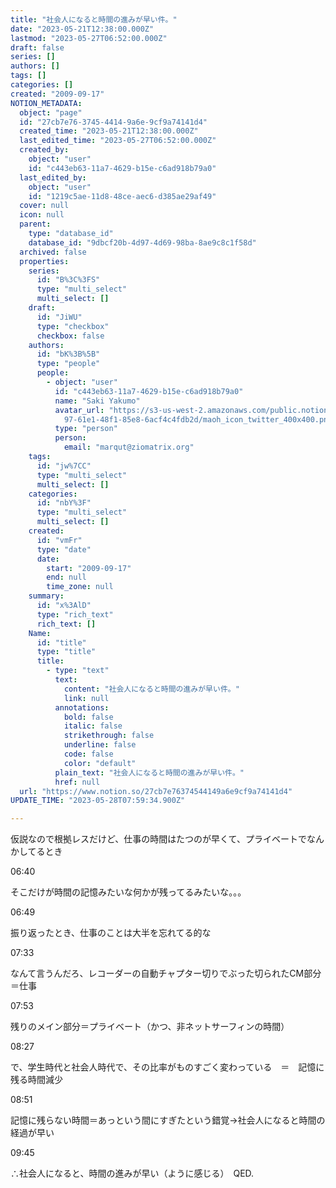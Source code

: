```yaml
---
title: "社会人になると時間の進みが早い件。"
date: "2023-05-21T12:38:00.000Z"
lastmod: "2023-05-27T06:52:00.000Z"
draft: false
series: []
authors: []
tags: []
categories: []
created: "2009-09-17"
NOTION_METADATA:
  object: "page"
  id: "27cb7e76-3745-4414-9a6e-9cf9a74141d4"
  created_time: "2023-05-21T12:38:00.000Z"
  last_edited_time: "2023-05-27T06:52:00.000Z"
  created_by:
    object: "user"
    id: "c443eb63-11a7-4629-b15e-c6ad918b79a0"
  last_edited_by:
    object: "user"
    id: "1219c5ae-11d8-48ce-aec6-d385ae29af49"
  cover: null
  icon: null
  parent:
    type: "database_id"
    database_id: "9dbcf20b-4d97-4d69-98ba-8ae9c8c1f58d"
  archived: false
  properties:
    series:
      id: "B%3C%3FS"
      type: "multi_select"
      multi_select: []
    draft:
      id: "JiWU"
      type: "checkbox"
      checkbox: false
    authors:
      id: "bK%3B%5B"
      type: "people"
      people:
        - object: "user"
          id: "c443eb63-11a7-4629-b15e-c6ad918b79a0"
          name: "Saki Yakumo"
          avatar_url: "https://s3-us-west-2.amazonaws.com/public.notion-static.com/3ad1c4\
            97-61e1-48f1-85e8-6acf4c4fdb2d/maoh_icon_twitter_400x400.png"
          type: "person"
          person:
            email: "marqut@ziomatrix.org"
    tags:
      id: "jw%7CC"
      type: "multi_select"
      multi_select: []
    categories:
      id: "nbY%3F"
      type: "multi_select"
      multi_select: []
    created:
      id: "vmFr"
      type: "date"
      date:
        start: "2009-09-17"
        end: null
        time_zone: null
    summary:
      id: "x%3AlD"
      type: "rich_text"
      rich_text: []
    Name:
      id: "title"
      type: "title"
      title:
        - type: "text"
          text:
            content: "社会人になると時間の進みが早い件。"
            link: null
          annotations:
            bold: false
            italic: false
            strikethrough: false
            underline: false
            code: false
            color: "default"
          plain_text: "社会人になると時間の進みが早い件。"
          href: null
  url: "https://www.notion.so/27cb7e76374544149a6e9cf9a74141d4"
UPDATE_TIME: "2023-05-28T07:59:34.900Z"

---
```

<link rel="stylesheet" href="https://cdn.jsdelivr.net/npm/katex@0.16.2/dist/katex.min.css" integrity="sha384-bYdxxUwYipFNohQlHt0bjN/LCpueqWz13HufFEV1SUatKs1cm4L6fFgCi1jT643X" crossorigin="anonymous">


仮説なので根拠レスだけど、仕事の時間はたつのが早くて、プライベートでなんかしてるとき


06:40


そこだけが時間の記憶みたいな何かが残ってるみたいな。。。


06:49


振り返ったとき、仕事のことは大半を忘れてる的な


07:33


なんて言うんだろ、レコーダーの自動チャプター切りでぶった切られたCM部分＝仕事


07:53


残りのメイン部分＝プライベート（かつ、非ネットサーフィンの時間）


08:27


で、学生時代と社会人時代で、その比率がものすごく変わっている　＝　記憶に残る時間減少


08:51


記憶に残らない時間＝あっという間にすぎたという錯覚→社会人になると時間の経過が早い


09:45


∴社会人になると、時間の進みが早い（ように感じる）　QED.

